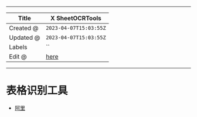 -----

| Title     | X SheetOCRTools                                      |
| --------- | ---------------------------------------------------- |
| Created @ | `2023-04-07T15:03:55Z`                               |
| Updated @ | `2023-04-07T15:03:55Z`                               |
| Labels    | \`\`                                                 |
| Edit @    | [here](https://github.com/junxnone/xwiki/issues/240) |

-----

# 表格识别工具

  - [阿里](https://duguang.aliyun.com/experience?type=universal&subtype=table#intro)
